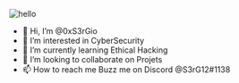![hello](https://user-images.githubusercontent.com/93042298/138563775-2126cde7-3fce-4b8e-b862-adc9d7037e4b.gif)
- 👋 Hi, I’m @0xS3rGio
- 👀 I’m interested in CyberSecurity
- 🌱 I’m currently learning Ethical Hacking
- 💞️ I’m looking to collaborate on Projets
- 📫 How to reach me Buzz me on Discord @S3rG12#1138

